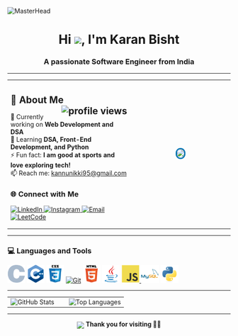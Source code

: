 ![MasterHead](https://user-images.githubusercontent.com/65373279/148280039-301b677b-74e7-49f8-af75-15e7c9253d74.png)

<h1 align="center">
  Hi <img src="https://media.giphy.com/media/hvRJCLFzcasrR4ia7z/giphy.gif" width="35">, I'm Karan Bisht
</h1>
<h3 align="center">A passionate Software Engineer from India</h3>

---

<!-- About Me and Photo Side by Side -->
<table>
<tr>
<td width="55%" valign="top">

  <h2>🌱 About Me
  <img align="right" src="https://komarev.com/ghpvc/?username=karanbisht45&label=Profile%20Views&color=0e75b6&style=flat" alt="profile views" />
  </h2>
  <p>
    🔭 Currently working on <b>Web Development and DSA </b><br>
    🌱 Learning <b>DSA, Front-End Development, and Python</b><br>
    ⚡ Fun fact: <b>I am good at sports and love exploring tech!</b><br>
    📫 Reach me: <a href="mailto:kannunikki95@gmail.com">kannunikki95@gmail.com</a>
  </p>

  <h3>🌐 Connect with Me</h3>
  <p>
    <a href="https://linkedin.com/in/karanbisht02" target="_blank">
      <img src="https://img.shields.io/badge/LinkedIn-0077B5?logo=linkedin&logoColor=white&style=for-the-badge" alt="LinkedIn" />
    </a>
    <a href="https://instagram.com/k.karan__45" target="_blank">
      <img src="https://img.shields.io/badge/Instagram-E4405F?logo=instagram&logoColor=white&style=for-the-badge" alt="Instagram" />
    </a>
    <a href="mailto:kannunikki95@gmail.com">
      <img src="https://img.shields.io/badge/Email-D14836?logo=gmail&logoColor=white&style=for-the-badge" alt="Email" />
    </a>
    <a href="https://leetcode.com/u/karanbisht45/" target="_blank">
     <img src="https://img.shields.io/badge/LeetCode-FFA116?logo=leetcode&logoColor=white&style=for-the-badge" alt="LeetCode" />
  </a>
  </p>
</td>
<td width="45%" valign="middle" align="center">
  <div style="border-radius:15px; overflow:hidden; border:3px solid #0077B5; display:inline-block;">
    <img src="https://media.giphy.com/media/dWesBcTLavkZuG35MI/giphy.gif" height="250" />
  </div>
</td>
</tr>
</table>

---

### 💻 Languages and Tools
<p align="left">
  <a href="https://www.cprogramming.com/" target="_blank"><img src="https://raw.githubusercontent.com/devicons/devicon/master/icons/c/c-original.svg" alt="C" width="40" height="40"/></a>
  <a href="https://www.w3schools.com/cpp/" target="_blank"><img src="https://raw.githubusercontent.com/devicons/devicon/master/icons/cplusplus/cplusplus-original.svg" alt="C++" width="40" height="40"/></a>
  <a href="https://www.w3schools.com/css/" target="_blank"><img src="https://raw.githubusercontent.com/devicons/devicon/master/icons/css3/css3-original-wordmark.svg" alt="CSS" width="40" height="40"/></a>
  <a href="https://git-scm.com/" target="_blank"><img src="https://www.vectorlogo.zone/logos/git-scm/git-scm-icon.svg" alt="Git" width="40" height="40"/></a>
  <a href="https://www.w3.org/html/" target="_blank"><img src="https://raw.githubusercontent.com/devicons/devicon/master/icons/html5/html5-original-wordmark.svg" alt="HTML" width="40" height="40"/></a>
  <a href="https://www.java.com" target="_blank"><img src="https://raw.githubusercontent.com/devicons/devicon/master/icons/java/java-original.svg" alt="Java" width="40" height="40"/></a>
  <a href="https://www.javascript.com/" target="_blank"><img src="https://raw.githubusercontent.com/devicons/devicon/master/icons/javascript/javascript-original.svg"alt="JavaScript" width="40" height="40" /</a>
  <a href="https://www.mysql.com/" target="_blank"><img src="https://raw.githubusercontent.com/devicons/devicon/master/icons/mysql/mysql-original-wordmark.svg" alt="MySQL" width="40" height="40"/></a>
  <a href="https://www.python.org" target="_blank"><img src="https://raw.githubusercontent.com/devicons/devicon/master/icons/python/python-original.svg" alt="Python" width="40" height="40"/></a>
</p>

---

<!-- GitHub Stats side by side -->
<table>
<tr>
<td width="50%">
  <img src="https://github-readme-stats.vercel.app/api?username=karanbisht45&show_icons=true&locale=en&theme=react&cache_seconds=1800" alt="GitHub Stats" />
</td>
<td width="50%">
  <img src="https://github-readme-stats.vercel.app/api/top-langs?username=karanbisht45&show_icons=true&locale=en&layout=compact&theme=react&langs_count=20" alt="Top Languages" />
</td>
</tr>
</table>

---

<p align="center">
  <img src="https://media.giphy.com/media/hvRJCLFzcasrR4ia7z/giphy.gif" width="20" style="vertical-align: middle;"> 
  <b>Thank you for visiting 🚀✨</b>
</p>


